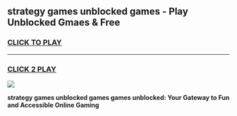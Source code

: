 
## strategy games unblocked games - Play Unblocked Gmaes & Free
<h3>
<a href="https://premium.freeplayer.one?title=strategy_games_unblocked_games&ref=19F">CLICK TO PLAY</a></h3>
<hr>

<h3>
<a href="https://premium.freeplayer.one?title=strategy_games_unblocked_games&ref=19F">CLICK 2 PLAY</a>
  
</h3>

<a href="https://premium.freeplayer.one?title=strategy_games_unblocked_games&ref=19F/"><img src="https://clearcache.store/games.png"></a>


**strategy games unblocked games games unblocked: Your Gateway to Fun and Accessible Online Gaming**
